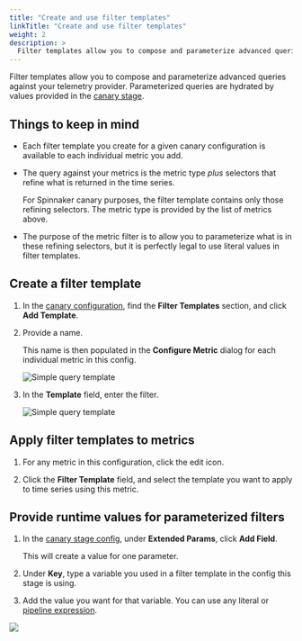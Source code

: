 ```yaml
---
title: "Create and use filter templates"
linkTitle: "Create and use filter templates"
weight: 2
description: >
  Filter templates allow you to compose and parameterize advanced queries against your telemetry provider.
---
```




Filter templates allow you to compose and parameterize advanced queries against
your telemetry provider. Parameterized queries are hydrated by values provided
in the [canary stage](/docs/v1/guides/user/canary/stage/#extended-params).

## Things to keep in mind

* Each filter template you create for a given canary configuration is available
to each individual metric you add.

* The query against your metrics is the metric type _plus_ selectors that refine
what is returned in the time series.

   For Spinnaker canary purposes, the filter template contains only those
   refining selectors. The metric type is provided by the list of metrics above.

* The purpose of the metric filter is to allow you to parameterize what
is in these refining selectors, but it is perfectly legal to use literal
values in filter templates.

## Create a filter template

1. In the [canary configuration](/docs/v1/guides/user/canary/config/), find the __Filter
Templates__ section, and click __Add Template__.

1. Provide a name.

   This name is then populated in the __Configure Metric__ dialog for each
   individual metric in this config.

   ![Simple query template](/docs/v1/guides/user/canary/config/filter_templates/configure_metric_dialog.png)

1. In the __Template__ field, enter the filter.

   ![Simple query template](/docs/v1/guides/user/canary/config/filter_templates/a_filter_template.png)

## Apply filter templates to metrics

1. For any metric in this configuration, click the edit icon.

1. Click the __Filter Template__ field, and select the template you want to
apply to time series using this metric.

## Provide runtime values for parameterized filters

1. In the [canary stage config](/docs/v1/guides/user/canary/stage/), under __Extended
Params__, click __Add Field__.

   This will create a value for one parameter.

2. Under __Key__, type a variable you used in a filter template in the config
this stage is using.

3. Add the value you want for that variable. You can use any literal or
   [pipeline expression](/docs/v1/guides/user/pipeline-expressions/).

![](/docs/v1/guides/user/canary/config/filter_templates/extended_params.png)
